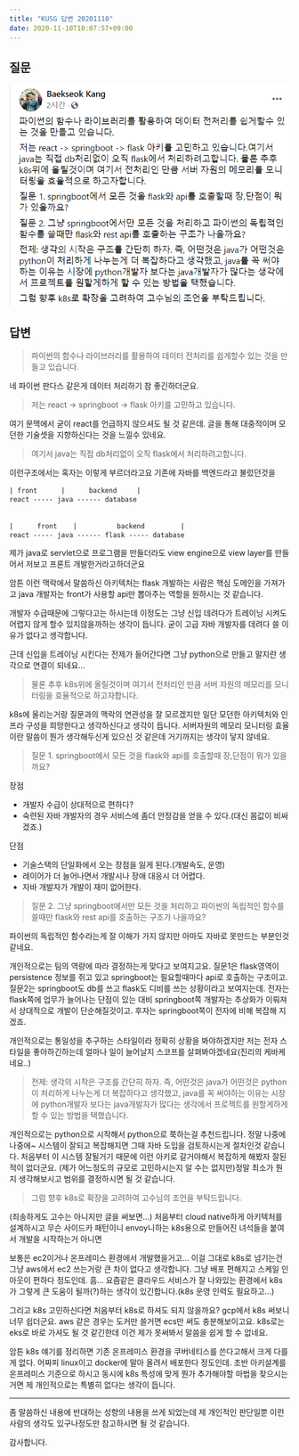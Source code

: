 ```yaml
---
title: "KUSG 답변 20201110"
date: 2020-11-10T10:07:57+09:00
---
```


## 질문

![](2020-11-10-10-11-57.png)


## 답변

> 파이썬의 함수나 라이브러리를 활용하여 데이터 전처리를 쉽게할수 있는 것을 만들고 있습니다.

네 파이썬 판다스 같은게 데이터 처리하기 참 좋긴하더군요.

> 저는 react -> springboot -> flask 아키를 고민하고 있습니다.

여기 문맥에서 굳이 react를 언급하지 않으셔도 될 것 같은데. 글을 통해 대중적이며 모던한 기술셋을 지향하신다는 것을 느낄수 있네요.

> 여기서 java는 직접 db처리없이 오직 flask에서 처리하려고합니다. 

이런구조에서는 혹자는 이렇게 부르더라고요 기존에 자바를 백엔드라고 불렀던것을

```
| front      |      backend     |
react ----- java ------ database 


|      front    |          backend         |
react ----- java ------ flask ----- database
```

제가 java로 servlet으로 프로그램을 만들더라도 view engine으로 view layer를 만들어서 저보고 프론트 개발한거라고하더군요

암튼 이런 맥락에서 말씀하신 아키텍처는 flask 개발하는 사람은 핵심 도메인을 가져가고 java 개발자는 front가 사용할 api만 뽑아주는 역할을 원하시는 것 같습니다.

개발자 수급때문에 그렇다고는 하시는데 이정도는 그냥 신입 데려다가 트레이닝 시켜도 어렵지 않게 할수 있지않을까하는 생각이 듭니다. 굳이 고급 자바 개발자를 데려다 쓸 이유가 없다고 생각합니다.


근데 신입을 트레이닝 시킨다는 전제가 들어간다면 그냥 python으로 만들고 말지란 생각으로 연결이 되네요... 

>  물론 추후 k8s위에 올릴것이며 여기서 전처리인 만큼 서버 자원의 메모리를 모니터링을 효율적으로 하고자합니다.

k8s에 올리는거랑 질문과의 맥락의 연관성을 잘 모르겠지만 일단 모던한 아키텍처와 인프라 구성을 희망한다고 생각하신다고 생각이 듭니다. 서버자원의 메모리 모니터링 효율이란 말씀이 뭔가 생각해두신게 있으신 것 같은데 거기까지는 생각이 닿지 않네요.

> 질문 1. springboot에서 모든 것을 flask와 api를 호출할때 장,단점이 뭐가 있을까요?

장점
- 개발자 수급이 상대적으로 편하다?
- 숙련된 자바 개발자의 경우 서비스에 좀더 안정감을 얻을 수 있다.(대신 몸값이 비싸겠죠.)

단점
- 기술스택의 단일화에서 오는 장점을 잃게 된다.(개발속도, 운영)
- 레이어가 더 늘어나면서 개발시나 장애 대응시 더 어렵다.
- 자바 개발자가 개발이 재미 없어한다.


> 질문 2. 그냥 springboot에서만 모든 것을 처리하고 파이썬의 독립적인 함수를 쓸때만 flask와 rest api를 호출하는 구조가 나을까요?

파이썬의 독립적인 함수라는게 잘 이해가 가지 않지만 아마도 자바로 못만드는 부분인것 같네요.

개인적으로는 팀의 역량에 따라 결정하는게 맞다고 보여지고요. 질문1은 flask영역이 persistence 정보를 쥐고 있고 springboot는 필요할때마다 api로 호출하는 구조이고. 질문2는 springboot도 db를 쓰고 flask도 디비를 쓰는 상황이라고 보여지는데. 전자는 flask쪽에 업무가 늘어나는 단점이 있는 대비 springboot쪽 개발자는 추상화가 이뤄져서 상대적으로 개발이 단순해질것이고. 후자는 springboot쪽이 전자에 비해 복잡해 지겠죠.

개인적으로는 통일성을 추구하는 스타일이라 정확히 상황을 봐야하겠지만 저는 전자 스타일을 좋아하긴하는데 얼마나 일이 늘어날지 스코프를 살펴봐야겠네요(진리의 케바케네요..)

> 전제: 생각의 시작은 구조를 간단히 하자. 즉, 어떤것은 java가 어떤것은 python이 처리하게 나누는게 더 복잡하다고 생각했고, java를 꼭 써야하는 이유는 시장에 python개발자 보다는 java개발자가 많다는 생각에서 프로젝트를 원할게하게 할 수 있는 방법을 택했습니다.

개인적으로는 python으로 시작해서 python으로 쭉하는걸 추천드립니다.
정말 나중에 나중에~ 시스템이 잘되고 복잡해지면 그때 자바 도입을 검토하시는게 절차인것 같습니다. 
처음부터 이 시스템 잘될거기 때문에 이런 아키로 갈거야해서 복잡하게 해봤자 잘된적이 없더군요. (제가 어느정도의 규모로 고민하시는지 알 수는 없지만)정말 최소가 뭔지 생각해보시고 범위를 결정하시면 될 것 같습니다.


> 그럼 향후 k8s로 확장을 고려하여 고수님의 조언을 부탁드립니다.

(죄송하게도 고수는 아니지만 글을 써보면...)
처음부터 cloud native하게 아키텍처를 설계하시고 무슨 사이드카 패턴이니 envoy니하는 k8s용으로 만들어진 녀석들을 붙여서 개발을 시작하는거 아니면

보통은 ec2이거나 온프레미스 환경에서 개발했을거고... 이걸 그대로 k8s로 넘기는건 그냥 aws에서 ec2 쓰는거랑 큰 차이 없다고 생각합니다. 그냥 배포 편해지고 스케일 인아웃이 편하다 정도인데. 흠... 요즘같은 클라우드 서비스가 잘 나와있는 환경에서 k8s가 그렇게 큰 도움이 될까(?)하는 생각이 있긴합니다.(k8s 운영 인력도 필요하고...)

그리고 k8s 고민하신다면 처음부터 k8s로 하셔도 되지 않을까요? gcp에서 k8s 써보니 너무 쉽더군요. aws 같은 경우는 도커만 쓸거면 ecs만 써도 충분해보이고요. k8s로는 eks로 바로 가셔도 될 것 같긴한데 이건 제가 못써봐서 말씀을 쉽게 할 수 없네요.

암튼 k8s 얘기를 정리하면 기존 온프레미스 환경을 쿠버네티스를 쓴다고해서 크게 다를게 없다. 어짜피 linux이고 docker에 말아 올려서 배포한다 정도인데. 초반 아키설계를 온프레미스 기준으로 하시고 동시에 k8s 특성에 맞게 뭔가 추가해야할 마법을 찾으시는거면 제 개인적으로는 특별히 없다는 생각이 듭니다.

--- 

좀 말씀하신 내용에 반대하는 성향의 내용을 쓰게 되었는데 제 개인적인 판단일뿐 이런 사람의 생각도 있구나정도만 참고하시면 될 것 같습니다.

감사합니다.